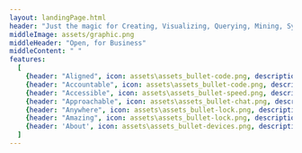 ```yaml
---
layout: landingPage.html
header: "Just the magic for Creating, Visualizing, Querying, Mining, Synchronizing, Aligning, Securing, and Unlocking the hidden value of your<br>Infrastructure Digital Twin"
middleImage: assets/graphic.png
middleHeader: "Open, for Business"
middleContent: " "
features:
  [
    {header: "Aligned", icon: assets\assets_bullet-code.png, description: "An iModel combines information from many sources - CAD files, BIM files, databases, schematics, spreadsheets, etc. The vocabulary of iModelJs is BIS. More..."},
    {header: "Accountable", icon: assets\assets_bullet-code.png, description: "Change is a first class concept in iModelJs. More..."},
    {header: "Accessible", icon: assets\assets_bullet-speed.png, description: "iModelJs is infinitely scalable. More..."},
    {header: "Approachable", icon: assets\assets_bullet-chat.png, description: "Programmers love iModelJs because it purposely builds on the most modern and popular technologies and frameworks available, minimizing out-of-the-box learning  curve. More..." },
    {header: "Anywhere", icon: assets\assets_bullet-lock.png, description: "Write your application logic and user interface once and run it on Cloud, Desktop, Web, and Mobile. More... "},
    {header: "Amazing", icon: assets\assets_bullet-lock.png, description: "iModelJs handles the complexity of managing large scale distributed Digital Twins efficiently so you can focus on other things. The library is modular so you only use what you need. More..." },
    {header: 'About', icon: assets\assets_bullet-devices.png, description: "There are lots of resources to ask questions, make suggestions, and get help. We'd also love to have your contributions. More..."}
  ]
---
```

